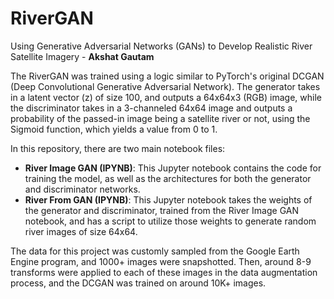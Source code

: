 # RiverGAN
Using Generative Adversarial Networks (GANs) to Develop Realistic River Satellite Imagery - **Akshat Gautam**

The RiverGAN was trained using a logic similar to PyTorch's original DCGAN (Deep Convolutional Generative Adversarial Network). The generator takes in a latent vector (z) of size 100, and outputs a 64x64x3 (RGB) image, while the discriminator takes in a 3-channeled 64x64 image and outputs a probability of the passed-in image being a satellite river or not, using the Sigmoid function, which yields a value from 0 to 1.

In this repository, there are two main notebook files:
- **River Image GAN (IPYNB)**: This Jupyter notebook contains the code for training the model, as well as the architectures for both the generator and discriminator networks. 
- **River From GAN (IPYNB)**: This Jupyter notebook takes the weights of the generator and discriminator, trained from the River Image GAN notebook, and has a script to utilize those weights to generate random river images of size 64x64. 

The data for this project was customly sampled from the Google Earth Engine program, and 1000+ images were snapshotted. Then, around 8-9 transforms were applied to each of these images in the data augmentation process, and the DCGAN was trained on around 10K+ images.
